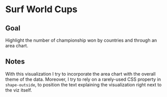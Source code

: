 # Surf World Cups

## Goal

Highlight the number of championship won by countries and through an area chart.

## Notes

With this visualization I try to incorporate the area chart with the overall theme of the data. Moreover, I try to rely on a rarely-used CSS property in `shape-outside`, to position the text explaining the visualization right next to the viz itself.
